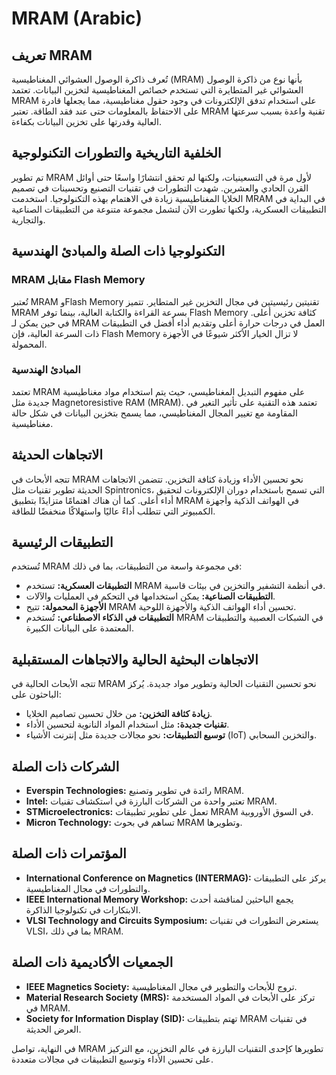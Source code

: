 # MRAM (Arabic)

## تعريف MRAM
تُعرف ذاكرة الوصول العشوائي المغناطيسية (MRAM) بأنها نوع من ذاكرة الوصول العشوائي غير المتطايرة التي تستخدم خصائص المغناطيسية لتخزين البيانات. تعتمد MRAM على استخدام تدفق الإلكترونات في وجود حقول مغناطيسية، مما يجعلها قادرة على الاحتفاظ بالمعلومات حتى عند فقد الطاقة. تعتبر MRAM تقنية واعدة بسبب سرعتها العالية وقدرتها على تخزين البيانات بكفاءة.

## الخلفية التاريخية والتطورات التكنولوجية
تم تطوير MRAM لأول مرة في التسعينيات، ولكنها لم تحقق انتشارًا واسعًا حتى أوائل القرن الحادي والعشرين. شهدت التطورات في تقنيات التصنيع وتحسينات في تصميم الخلايا المغناطيسية زيادة في الاهتمام بهذه التكنولوجيا. استخدمت MRAM في البداية في التطبيقات العسكرية، ولكنها تطورت الآن لتشمل مجموعة متنوعة من التطبيقات الصناعية والتجارية.

## التكنولوجيا ذات الصلة والمبادئ الهندسية
### MRAM مقابل Flash Memory
تُعتبر MRAM وFlash Memory تقنيتين رئيسيتين في مجال التخزين غير المتطاير. تتميز MRAM بسرعة القراءة والكتابة العالية، بينما توفر Flash Memory كثافة تخزين أعلى. في حين يمكن لـ MRAM العمل في درجات حرارة أعلى وتقديم أداء أفضل في التطبيقات ذات السرعة العالية، فإن Flash Memory لا تزال الخيار الأكثر شيوعًا في الأجهزة المحمولة.

### المبادئ الهندسية
تعتمد MRAM على مفهوم التبديل المغناطيسي، حيث يتم استخدام مواد مغناطيسية جديدة مثل Magnetoresistive RAM (MRAM). تعتمد هذه التقنية على تأثير التغير في المقاومة مع تغيير المجال المغناطيسي، مما يسمح بتخزين البيانات في شكل حالة مغناطيسية.

## الاتجاهات الحديثة
تتجه الأبحاث في MRAM نحو تحسين الأداء وزيادة كثافة التخزين. تتضمن الاتجاهات الحديثة تطوير تقنيات مثل Spintronics، التي تسمح باستخدام دوران الإلكترونات لتحقيق أداء أعلى. كما أن هناك اهتمامًا متزايدًا بتطبيق MRAM في الهواتف الذكية وأجهزة الكمبيوتر التي تتطلب أداءً عاليًا واستهلاكًا منخفضًا للطاقة.

## التطبيقات الرئيسية
تُستخدم MRAM في مجموعة واسعة من التطبيقات، بما في ذلك:
- **التطبيقات العسكرية:** تستخدم MRAM في أنظمة التشفير والتخزين في بيئات قاسية.
- **التطبيقات الصناعية:** يمكن استخدامها في التحكم في العمليات والآلات.
- **الأجهزة المحمولة:** تتيح MRAM تحسين أداء الهواتف الذكية والأجهزة اللوحية.
- **التطبيقات في الذكاء الاصطناعي:** تُستخدم MRAM في الشبكات العصبية والتطبيقات المعتمدة على البيانات الكبيرة.

## الاتجاهات البحثية الحالية والاتجاهات المستقبلية
تتجه الأبحاث الحالية في MRAM نحو تحسين التقنيات الحالية وتطوير مواد جديدة. يُركز الباحثون على:
- **زيادة كثافة التخزين:** من خلال تحسين تصاميم الخلايا.
- **تقنيات جديدة:** مثل استخدام المواد النانوية لتحسين الأداء.
- **توسيع التطبيقات:** نحو مجالات جديدة مثل إنترنت الأشياء (IoT) والتخزين السحابي.

## الشركات ذات الصلة
- **Everspin Technologies:** رائدة في تطوير وتصنيع MRAM.
- **Intel:** تعتبر واحدة من الشركات البارزة في استكشاف تقنيات MRAM.
- **STMicroelectronics:** تعمل على تطوير تطبيقات MRAM في السوق الأوروبية.
- **Micron Technology:** تساهم في بحوث MRAM وتطويرها.

## المؤتمرات ذات الصلة
- **International Conference on Magnetics (INTERMAG):** يركز على التطبيقات والتطورات في مجال المغناطيسية.
- **IEEE International Memory Workshop:** يجمع الباحثين لمناقشة أحدث الابتكارات في تكنولوجيا الذاكرة.
- **VLSI Technology and Circuits Symposium:** يستعرض التطورات في تقنيات VLSI، بما في ذلك MRAM.

## الجمعيات الأكاديمية ذات الصلة
- **IEEE Magnetics Society:** تروج للأبحاث والتطوير في مجال المغناطيسية.
- **Material Research Society (MRS):** تركز على الأبحاث في المواد المستخدمة في MRAM.
- **Society for Information Display (SID):** تهتم بتطبيقات MRAM في تقنيات العرض الحديثة.

في النهاية، تواصل MRAM تطويرها كإحدى التقنيات البارزة في عالم التخزين، مع التركيز على تحسين الأداء وتوسيع التطبيقات في مجالات متعددة.